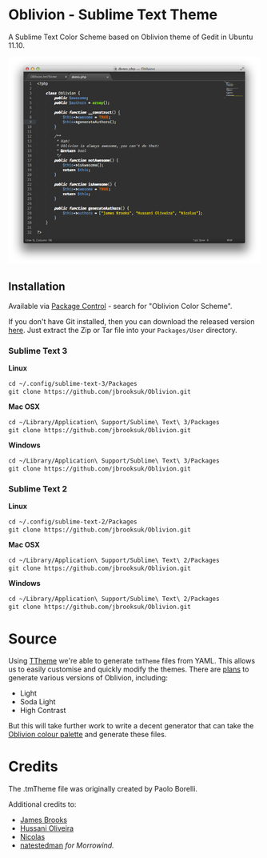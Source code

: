 # Oblivion - Sublime Text Theme

A Sublime Text Color Scheme based on Oblivion theme of Gedit in Ubuntu 11.10.

![Oblivion](oblivion.png)

## Installation

Available via [Package Control](https://sublime.wbond.net/installation) - search for "Oblivion Color Scheme".

If you don't have Git installed, then you can download the released version [here](https://github.com/jbrooksuk/Oblivion/releases). Just extract the Zip or Tar file into your `Packages/User` directory.

### Sublime Text 3

**Linux**

	cd ~/.config/sublime-text-3/Packages
	git clone https://github.com/jbrooksuk/Oblivion.git

**Mac OSX**

	cd ~/Library/Application\ Support/Sublime\ Text\ 3/Packages
	git clone https://github.com/jbrooksuk/Oblivion.git

**Windows**

	cd ~/Library/Application\ Support/Sublime\ Text\ 3/Packages
	git clone https://github.com/jbrooksuk/Oblivion.git


### Sublime Text 2

**Linux**

	cd ~/.config/sublime-text-2/Packages
	git clone https://github.com/jbrooksuk/Oblivion.git

**Mac OSX**

	cd ~/Library/Application\ Support/Sublime\ Text\ 2/Packages
	git clone https://github.com/jbrooksuk/Oblivion.git

**Windows**

	cd ~/Library/Application\ Support/Sublime\ Text\ 2/Packages
	git clone https://github.com/jbrooksuk/Oblivion.git

# Source
Using [TTheme](http://github.com/jbrooksuk/TTheme) we're able to generate `tmTheme` files from YAML. This allows us to easily customise and quickly modify the themes. There are [plans](https://github.com/jbrooksuk/Oblivion/issues/3) to generate various versions of Oblivion, including:

- Light
- Soda Light
- High Contrast

But this will take further work to write a decent generator that can take the [Oblivion colour palette](https://github.com/jbrooksuk/Oblivion/blob/master/src/palette.yml) and generate these files.

# Credits
	
The .tmTheme file was originally created by Paolo Borelli.

Additional credits to:

- [James Brooks](http://github.com/jbrooksuk)
- [Hussani Oliveira](http://github.com/hussani)
- [Nicolas](http://github.com/tMaxx)
- [natestedman](http://github.com/natestedman) *for Morrowind.*